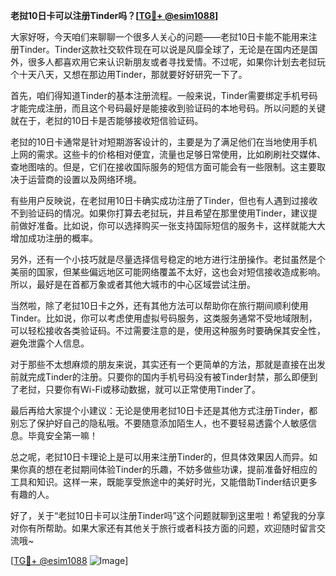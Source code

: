 **老挝10日卡可以注册Tinder吗？[[TG💪+ @esim1088](https://t.me/s/esim1088)]**

大家好呀，今天咱们来聊聊一个很多人关心的问题——老挝10日卡能不能用来注册Tinder。Tinder这款社交软件现在可以说是风靡全球了，无论是在国内还是国外，很多人都喜欢用它来认识新朋友或者寻找爱情。不过呢，如果你计划去老挝玩个十天八天，又想在那边用Tinder，那就要好好研究一下了。

首先，咱们得知道Tinder的基本注册流程。一般来说，Tinder需要绑定手机号码才能完成注册，而且这个号码最好是能接收到验证码的本地号码。所以问题的关键就在于，老挝的10日卡是否能够接收短信验证码。

老挝的10日卡通常是针对短期游客设计的，主要是为了满足他们在当地使用手机上网的需求。这些卡的价格相对便宜，流量也足够日常使用，比如刷刷社交媒体、查地图啥的。但是，它们在接收国际服务的短信方面可能会有一些限制。这主要取决于运营商的设置以及网络环境。

有些用户反映说，在老挝用10日卡确实成功注册了Tinder，但也有人遇到过接收不到验证码的情况。如果你打算去老挝玩，并且希望在那里使用Tinder，建议提前做好准备。比如说，你可以选择购买一张支持国际短信的服务卡，这样就能大大增加成功注册的概率。

另外，还有一个小技巧就是尽量选择信号稳定的地方进行注册操作。老挝虽然是个美丽的国家，但某些偏远地区可能网络覆盖不太好，这也会对短信接收造成影响。所以，最好是在首都万象或者其他大城市的中心区域尝试注册。

当然啦，除了老挝10日卡之外，还有其他方法可以帮助你在旅行期间顺利使用Tinder。比如说，你可以考虑使用虚拟号码服务，这类服务通常不受地域限制，可以轻松接收各类验证码。不过需要注意的是，使用这种服务时要确保其安全性，避免泄露个人信息。

对于那些不太想麻烦的朋友来说，其实还有一个更简单的方法，那就是直接在出发前就完成Tinder的注册。只要你的国内手机号码没有被Tinder封禁，那么即便到了老挝，只要你有Wi-Fi或移动数据，就可以正常使用Tinder了。

最后再给大家提个小建议：无论是使用老挝10日卡还是其他方式注册Tinder，都别忘了保护好自己的隐私哦。不要随意添加陌生人，也不要轻易透露个人敏感信息。毕竟安全第一嘛！

总之呢，老挝10日卡理论上是可以用来注册Tinder的，但具体效果因人而异。如果你真的想在老挝期间体验Tinder的乐趣，不妨多做些功课，提前准备好相应的工具和知识。这样一来，既能享受旅途中的美好时光，又能借助Tinder结识更多有趣的人。

好了，关于“老挝10日卡可以注册Tinder吗”这个问题就聊到这里啦！希望我的分享对你有所帮助。如果大家还有其他关于旅行或者科技方面的问题，欢迎随时留言交流哦~

[[TG💪+ @esim1088](https://t.me/s/esim1088) ![Image](https://i.postimg.cc/4NQfJmqS/Snipaste-2025-05-13-00-14-12.png)]